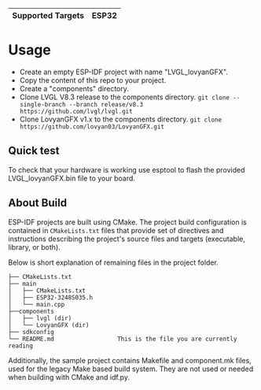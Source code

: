 | Supported Targets | ESP32 |
| ----------------- | ----- |

# Usage

- Create an empty ESP-IDF project with name "LVGL_lovyanGFX".
- Copy the content of this repo to your project.
- Create a "components" directory.
- Clone LVGL V8.3 release to the components directory. `git clone --single-branch --branch release/v8.3 https://github.com/lvgl/lvgl.git`
- Clone LovyanGFX v1.x to the components directory. `git clone https://github.com/lovyan03/LovyanGFX.git`


## Quick test
To check that your hardware is working use esptool to flash the provided LVGL_lovyanGFX.bin file to your board.


## About Build

ESP-IDF projects are built using CMake. The project build configuration is contained in `CMakeLists.txt`
files that provide set of directives and instructions describing the project's source files and targets
(executable, library, or both). 

Below is short explanation of remaining files in the project folder.

```
├── CMakeLists.txt
├── main
│   ├── CMakeLists.txt
│   ├── ESP32-3248S035.h
│   └── main.cpp
├──components
│   ├── lvgl (dir)
│   └── LovyanGFX (dir)
├── sdkconfig
└── README.md                  This is the file you are currently reading
```
Additionally, the sample project contains Makefile and component.mk files, used for the legacy Make based build system. 
They are not used or needed when building with CMake and idf.py.
